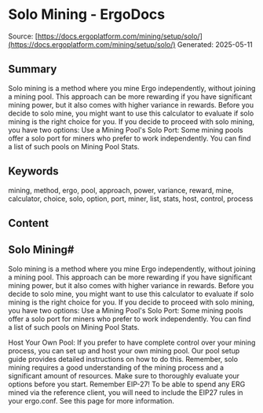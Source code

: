 # Solo Mining - ErgoDocs
Source: [https://docs.ergoplatform.com/mining/setup/solo/](https://docs.ergoplatform.com/mining/setup/solo/)
Generated: 2025-05-11

## Summary
Solo mining is a method where you mine Ergo independently, without joining a mining pool. This approach can be more rewarding if you have significant mining power, but it also comes with higher variance in rewards. Before you decide to solo mine, you might want to use this calculator to evaluate if solo mining is the right choice for you. If you decide to proceed with solo mining, you have two options: Use a Mining Pool's Solo Port: Some mining pools offer a solo port for miners who prefer to work independently. You can find a list of such pools on Mining Pool Stats.

## Keywords
mining, method, ergo, pool, approach, power, variance, reward, mine, calculator, choice, solo, option, port, miner, list, stats, host, control, process

## Content
## Solo Mining#
Solo mining is a method where you mine Ergo independently, without joining a mining pool. This approach can be more rewarding if you have significant mining power, but it also comes with higher variance in rewards.
Before you decide to solo mine, you might want to use this calculator to evaluate if solo mining is the right choice for you.
If you decide to proceed with solo mining, you have two options:
Use a Mining Pool's Solo Port: Some mining pools offer a solo port for miners who prefer to work independently. You can find a list of such pools on Mining Pool Stats.


Host Your Own Pool: If you prefer to have complete control over your mining process, you can set up and host your own mining pool. Our pool setup guide provides detailed instructions on how to do this.
Remember, solo mining requires a good understanding of the mining process and a significant amount of resources. Make sure to thoroughly evaluate your options before you start.
Remember EIP-27!
To be able to spend any ERG mined via the reference client, you will need to include the EIP27 rules in your ergo.conf. See this page for more information.
